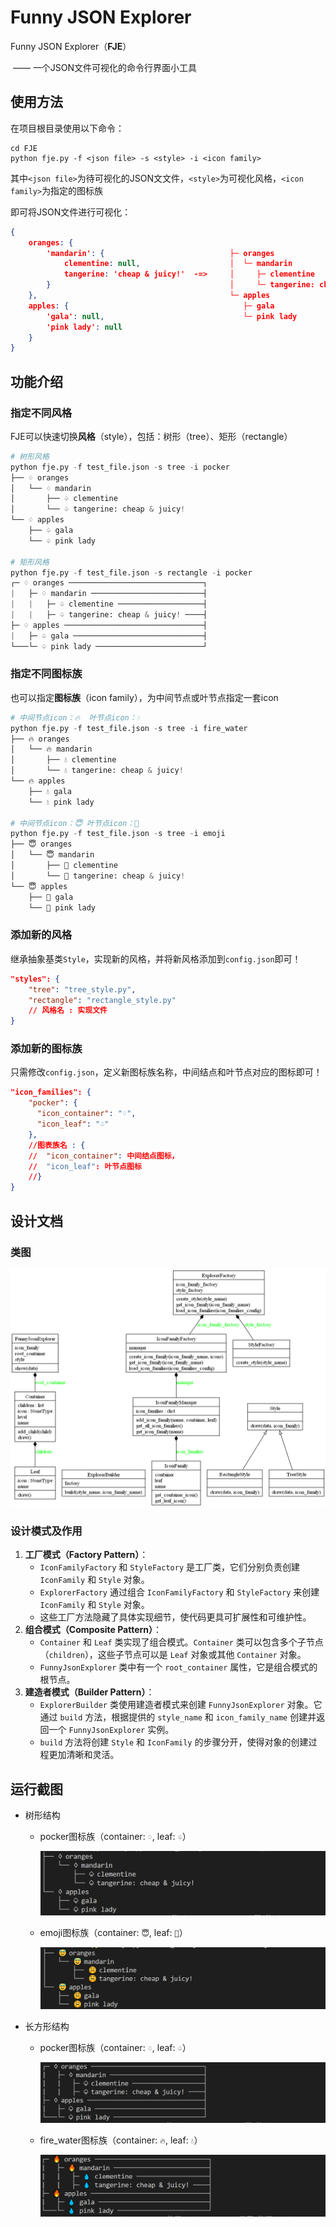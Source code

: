 # Funny JSON Explorer

Funny JSON Explorer（**FJE**）

​									—— 一个JSON文件可视化的命令行界面小工具

## 使用方法

在项目根目录使用以下命令：

```shell
cd FJE
python fje.py -f <json file> -s <style> -i <icon family>
```

其中`<json file>`为待可视化的JSON文文件，`<style>`为可视化风格，`<icon family>`为指定的图标族

即可将JSON文件进行可视化：

```json
{
    oranges: {
        'mandarin': {                            ├─ oranges
            clementine: null,                    │  └─ mandarin
            tangerine: 'cheap & juicy!'  -=>     │     ├─ clementine
        }                                        │     └─ tangerine: cheap & juicy!
    },                                           └─ apples
    apples: {                                       ├─ gala
        'gala': null,                               └─ pink lady
        'pink lady': null
    }
}
```



## 功能介绍

### 指定不同风格

FJE可以快速切换**风格**（style），包括：树形（tree）、矩形（rectangle）

```python
# 树形风格
python fje.py -f test_file.json -s tree -i pocker  
├── ♢ oranges
│   └── ♢ mandarin
│       ├── ♤ clementine
│       └── ♤ tangerine: cheap & juicy!
└── ♢ apples
    ├── ♤ gala
    └── ♤ pink lady
    
# 矩形风格
python fje.py -f test_file.json -s rectangle -i pocker
┌─ ♢ oranges ──────────────────────────────┐
|   ├─ ♢ mandarin ─────────────────────────┤
|   |   ├─ ♤ clementine ───────────────────┤
|   |   ├─ ♤ tangerine: cheap & juicy! ────┤
├─ ♢ apples ───────────────────────────────┤
|   ├─ ♤ gala ─────────────────────────────┤
└───└─ ♤ pink lady ────────────────────────┘
```

### 指定不同图标族

也可以指定**图标族**（icon family），为中间节点或叶节点指定一套icon

```python
# 中间节点icon：🔥  叶节点icon：💧   
python fje.py -f test_file.json -s tree -i fire_water
├── 🔥 oranges
│   └── 🔥 mandarin
│       ├── 💧 clementine
│       └── 💧 tangerine: cheap & juicy!
└── 🔥 apples
    ├── 💧 gala
    └── 💧 pink lady

# 中间节点icon：😇 叶节点icon：🤗   
python fje.py -f test_file.json -s tree -i emoji
├── 😇 oranges
│   └── 😇 mandarin
│       ├── 🤗 clementine
│       └── 🤗 tangerine: cheap & juicy!
└── 😇 apples
    ├── 🤗 gala
    └── 🤗 pink lady
```

### 添加新的风格

继承抽象基类`Style`，实现新的风格，并将新风格添加到`config.json`即可！

```json
"styles": {
    "tree": "tree_style.py",
    "rectangle": "rectangle_style.py"
    // 风格名 : 实现文件
}
```

### 添加新的图标族

只需修改`config.json`，定义新图标族名称，中间结点和叶节点对应的图标即可！

```json
"icon_families": {
    "pocker": {
      "icon_container": "♢",
      "icon_leaf": "♤"
    },
    //图表族名 : {
	//	"icon_container": 中间结点图标，
	//	"icon_leaf": 叶节点图标
	//}
}
```



## 设计文档

### 类图

![uml](images/uml.png)

### 设计模式及作用

1. **工厂模式（Factory Pattern）**：
   - `IconFamilyFactory` 和 `StyleFactory` 是工厂类，它们分别负责创建 `IconFamily` 和 `Style` 对象。
   - `ExplorerFactory` 通过组合 `IconFamilyFactory` 和 `StyleFactory` 来创建 `IconFamily` 和 `Style` 对象。
   - 这些工厂方法隐藏了具体实现细节，使代码更具可扩展性和可维护性。
2. **组合模式（Composite Pattern）**：
   - `Container` 和 `Leaf` 类实现了组合模式。`Container` 类可以包含多个子节点（`children`），这些子节点可以是 `Leaf` 对象或其他 `Container` 对象。
   - `FunnyJsonExplorer` 类中有一个 `root_container` 属性，它是组合模式的根节点。
3. **建造者模式（Builder Pattern）**：
   - `ExplorerBuilder` 类使用建造者模式来创建 `FunnyJsonExplorer` 对象。它通过 `build` 方法，根据提供的 `style_name` 和 `icon_family_name` 创建并返回一个 `FunnyJsonExplorer` 实例。
   - `build` 方法将创建 `Style` 和 `IconFamily` 的步骤分开，使得对象的创建过程更加清晰和灵活。



## 运行截图

- 树形结构

  - pocker图标族（container: `♢`, leaf: `♤`）

    ![image-20240612115658979](images/image-20240612115658979.png)

  - emoji图标族（container: `😇`, leaf: `🤗`）

    ![image-20240612115646303](images/image-20240612115646303.png)

- 长方形结构

  - pocker图标族（container: `♢`, leaf: `♤`）

    ![image-20240612115801452](images/image-20240612115801452.png)

  - fire_water图标族（container: `🔥`, leaf: `💧`）

    ![image-20240612115816857](images/image-20240612115816857.png)
